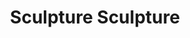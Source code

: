 ---
pid: MX9
title: Sculpture Sculpture
location_transcription: Malcom X Park
zipcode: 
outside_phl: 
neighborhood: 
age: '5'
age_range: "<6"
instagram: 
image_file_name: mx_9.jpg
proposal_transcription: 
topic: Unknown
topic_summary: '0'
type: Other No Form
keywords_other: 
credit: Aiden
image_labels: "[Image of a table with empty seats]"
twitter: 
facebook: 
permalink: "/monuments/mx9/"
layout: item-page
---